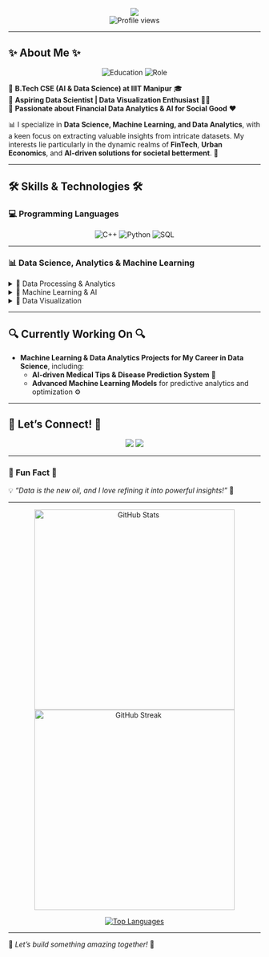 <p align="center">
  <img src="https://readme-typing-svg.herokuapp.com?font=Fira+Code&weight=500&size=24&pause=1000&color=00C9FF&center=true&vCenter=true&width=700&lines=Hello%2C+I'm+Yashwanth+Sai+Kasarabada!;Aspiring+Data+Scientist+%7C+AI+%26+FinTech+Enthusiast;Turning+Data+Into+Insights!"><br>
  <img src="https://komarev.com/ghpvc/?username=yashhackz360&label=Profile%20views&color=brightgreen&style=flat" alt="Profile views" />
</p>

---

## ✨ About Me ✨

<p align="center">
  <img src="https://img.shields.io/badge/B.Tech_CSE_(AI_&_Data_Science)@IIIT_Manipur-blueviolet" alt="Education">
  <img src="https://img.shields.io/badge/Aspiring_Data_Scientist-brightgreen" alt="Role">
</p>

🔹 **B.Tech CSE (AI & Data Science) at IIIT Manipur** 🎓  
🔹 **Aspiring Data Scientist | Data Visualization Enthusiast** 🧑‍💻  
🔹 **Passionate about Financial Data Analytics & AI for Social Good** ❤️  

📊 I specialize in **Data Science, Machine Learning, and Data Analytics**, with a keen focus on extracting valuable insights from intricate datasets. My interests lie particularly in the dynamic realms of **FinTech**, **Urban Economics**, and **AI-driven solutions for societal betterment**. 🚀

---

## 🛠️ Skills & Technologies 🛠️

### 💻 Programming Languages

<p align="center">
  <img src="https://img.shields.io/badge/C++-00599C?style=flat-square&logo=c%2B%2B&logoColor=white" alt="C++">
  <img src="https://img.shields.io/badge/Python-3776AB?style=flat-square&logo=python&logoColor=white" alt="Python">
  <img src="https://img.shields.io/badge/SQL-4479A1?style=flat-square&logo=mysql&logoColor=white" alt="SQL">
</p>

---

### 📊 Data Science, Analytics & Machine Learning

<details>
<summary>🔹 Data Processing & Analytics</summary>
<p align="center">
  <img src="https://img.shields.io/badge/Pandas-150458?style=flat-square&logo=pandas&logoColor=white" alt="Pandas">
  <img src="https://img.shields.io/badge/NumPy-013243?style=flat-square&logo=numpy&logoColor=white" alt="NumPy">
  <img src="https://img.shields.io/badge/Dask-EE6A00?style=flat-square&logo=dask&logoColor=white" alt="Dask">
  <img src="https://img.shields.io/badge/Scikit--Learn-F7931E?style=flat-square&logo=scikit-learn&logoColor=white" alt="Scikit-Learn">
</p>
</details>

<details>
<summary>🔹 Machine Learning & AI</summary>
<p align="center">
  <img src="https://img.shields.io/badge/TensorFlow-FF6F00?style=flat-square&logo=tensorflow&logoColor=white" alt="TensorFlow">
  <img src="https://img.shields.io/badge/PyTorch-EE4C2C?style=flat-square&logo=pytorch&logoColor=white" alt="PyTorch">
  <img src="https://img.shields.io/badge/XGBoost-AA4A44?style=flat-square&logo=xgboost&logoColor=white" alt="XGBoost">
  <img src="https://img.shields.io/badge/Hugging%20Face-FCC624?style=flat-square&logo=huggingface&logoColor=black" alt="Hugging Face">
</p>
</details>

<details>
<summary>🔹 Data Visualization</summary>
<p align="center">
  <img src="https://img.shields.io/badge/Power%20BI-F2C811?style=flat-square&logo=powerbi&logoColor=black" alt="Power BI">
  <img src="https://img.shields.io/badge/Tableau-E97627?style=flat-square&logo=tableau&logoColor=white" alt="Tableau">
  <img src="https://img.shields.io/badge/Matplotlib-11557C?style=flat-square&logo=python&logoColor=white" alt="Matplotlib">
  <img src="https://img.shields.io/badge/Seaborn-3782E5?style=flat-square&logo=python&logoColor=white" alt="Seaborn">
  <img src="https://img.shields.io/badge/Plotly-3F4F75?style=flat-square&logo=plotly&logoColor=white" alt="Plotly">
  <img src="https://img.shields.io/badge/Streamlit-FF4B4B?style=flat-square&logo=streamlit&logoColor=white" alt="Streamlit">
</p>
</details>

---

## 🔍 Currently Working On 🔍

-   **Machine Learning & Data Analytics Projects for My Career in Data Science**, including:
    -   **AI-driven Medical Tips & Disease Prediction System** 🏥  
    -   **Advanced Machine Learning Models** for predictive analytics and optimization ⚙️  

---

## 🤝 Let’s Connect! 🤝

<p align="center">
  <a href="https://www.linkedin.com/in/yashwanth-sai-kasarabada-ba4265258/" target="_blank"><img src="https://img.shields.io/badge/LinkedIn-0A66C2?style=flat-square&logo=linkedin&logoColor=white"></a>
  <a href="mailto:yashwanthkasarabada@gmail.com" target="_blank"><img src="https://img.shields.io/badge/Gmail-D14836?style=flat-square&logo=gmail&logoColor=white"></a>
</p>

---

### 🎯 Fun Fact 🎯

💡 *“Data is the new oil, and I love refining it into powerful insights!”* 🚀  

---

<p align="center">
  <a href="https://github.com/yashhackz360"><img src="https://github-readme-stats.vercel.app/api?username=yashhackz360&show_icons=true&theme=cobalt" width="400px" alt="GitHub Stats"></a>
  <a href="https://github.com/yashhackz360"><img src="https://github-readme-streak-stats.herokuapp.com/?user=yashhackz360&theme=cobalt" width="400px" alt="GitHub Streak"></a>
</p>

<p align="center">
  <a href="https://github.com/yashhackz360"><img src="https://github-readme-stats.vercel.app/api/top-langs/?username=yashhackz360&layout=compact&theme=cobalt" alt="Top Languages"></a>
</p>

---

🚀 _Let’s build something amazing together!_ 🚀
